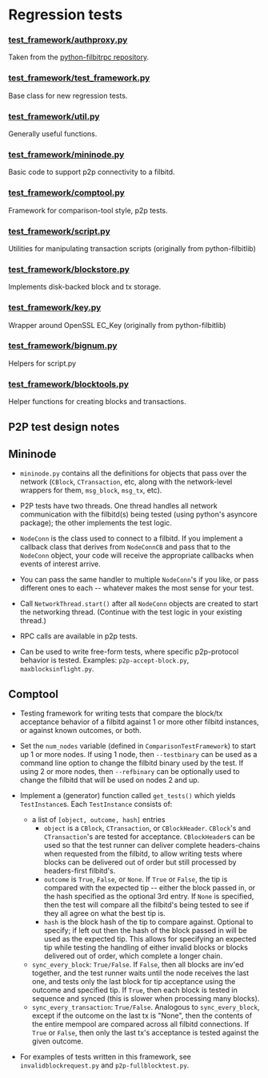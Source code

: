 Regression tests
================

### [test_framework/authproxy.py](test_framework/authproxy.py)
Taken from the [python-filbitrpc repository](https://github.com/jgarzik/python-filbitrpc).

### [test_framework/test_framework.py](test_framework/test_framework.py)
Base class for new regression tests.

### [test_framework/util.py](test_framework/util.py)
Generally useful functions.

### [test_framework/mininode.py](test_framework/mininode.py)
Basic code to support p2p connectivity to a filbitd.

### [test_framework/comptool.py](test_framework/comptool.py)
Framework for comparison-tool style, p2p tests.

### [test_framework/script.py](test_framework/script.py)
Utilities for manipulating transaction scripts (originally from python-filbitlib)

### [test_framework/blockstore.py](test_framework/blockstore.py)
Implements disk-backed block and tx storage.

### [test_framework/key.py](test_framework/key.py)
Wrapper around OpenSSL EC_Key (originally from python-filbitlib)

### [test_framework/bignum.py](test_framework/bignum.py)
Helpers for script.py

### [test_framework/blocktools.py](test_framework/blocktools.py)
Helper functions for creating blocks and transactions.

P2P test design notes
---------------------

## Mininode

* ```mininode.py``` contains all the definitions for objects that pass
over the network (```CBlock```, ```CTransaction```, etc, along with the network-level
wrappers for them, ```msg_block```, ```msg_tx```, etc).

* P2P tests have two threads.  One thread handles all network communication
with the filbitd(s) being tested (using python's asyncore package); the other
implements the test logic.

* ```NodeConn``` is the class used to connect to a filbitd.  If you implement
a callback class that derives from ```NodeConnCB``` and pass that to the
```NodeConn``` object, your code will receive the appropriate callbacks when
events of interest arrive.

* You can pass the same handler to multiple ```NodeConn```'s if you like, or pass
different ones to each -- whatever makes the most sense for your test.

* Call ```NetworkThread.start()``` after all ```NodeConn``` objects are created to
start the networking thread.  (Continue with the test logic in your existing
thread.)

* RPC calls are available in p2p tests.

* Can be used to write free-form tests, where specific p2p-protocol behavior
is tested.  Examples: ```p2p-accept-block.py```, ```maxblocksinflight.py```.

## Comptool

* Testing framework for writing tests that compare the block/tx acceptance
behavior of a filbitd against 1 or more other filbitd instances, or against
known outcomes, or both.

* Set the ```num_nodes``` variable (defined in ```ComparisonTestFramework```) to start up
1 or more nodes.  If using 1 node, then ```--testbinary``` can be used as a command line
option to change the filbitd binary used by the test.  If using 2 or more nodes,
then ```--refbinary``` can be optionally used to change the filbitd that will be used
on nodes 2 and up.

* Implement a (generator) function called ```get_tests()``` which yields ```TestInstance```s.
Each ```TestInstance``` consists of:
  - a list of ```[object, outcome, hash]``` entries
    * ```object``` is a ```CBlock```, ```CTransaction```, or
    ```CBlockHeader```.  ```CBlock```'s and ```CTransaction```'s are tested for
    acceptance.  ```CBlockHeader```s can be used so that the test runner can deliver
    complete headers-chains when requested from the filbitd, to allow writing
    tests where blocks can be delivered out of order but still processed by
    headers-first filbitd's.
    * ```outcome``` is ```True```, ```False```, or ```None```.  If ```True```
    or ```False```, the tip is compared with the expected tip -- either the
    block passed in, or the hash specified as the optional 3rd entry.  If
    ```None``` is specified, then the test will compare all the filbitd's
    being tested to see if they all agree on what the best tip is.
    * ```hash``` is the block hash of the tip to compare against. Optional to
    specify; if left out then the hash of the block passed in will be used as
    the expected tip.  This allows for specifying an expected tip while testing
    the handling of either invalid blocks or blocks delivered out of order,
    which complete a longer chain.
  - ```sync_every_block```: ```True/False```.  If ```False```, then all blocks
    are inv'ed together, and the test runner waits until the node receives the
    last one, and tests only the last block for tip acceptance using the
    outcome and specified tip.  If ```True```, then each block is tested in
    sequence and synced (this is slower when processing many blocks).
  - ```sync_every_transaction```: ```True/False```.  Analogous to
    ```sync_every_block```, except if the outcome on the last tx is "None",
    then the contents of the entire mempool are compared across all filbitd
    connections.  If ```True``` or ```False```, then only the last tx's
    acceptance is tested against the given outcome.

* For examples of tests written in this framework, see
  ```invalidblockrequest.py``` and ```p2p-fullblocktest.py```.

